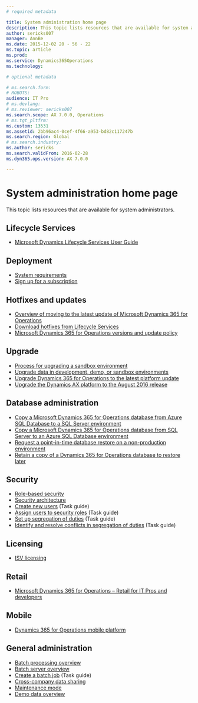 ```yaml
---
# required metadata

title: System administration home page
description: This topic lists resources that are available for system administrators.
author: sericks007
manager: AnnBe
ms.date: 2015-12-02 20 - 56 - 22
ms.topic: article
ms.prod: 
ms.service: Dynamics365Operations
ms.technology: 

# optional metadata

# ms.search.form: 
# ROBOTS: 
audience: IT Pro
# ms.devlang: 
# ms.reviewer: sericks007
ms.search.scope: AX 7.0.0, Operations
# ms.tgt_pltfrm: 
ms.custom: 13531
ms.assetid: 2bb96ac4-0cef-4f66-a953-bd82c117247b
ms.search.region: Global
# ms.search.industry: 
ms.author: sericks
ms.search.validFrom: 2016-02-28
ms.dyn365.ops.version: AX 7.0.0

---
```


# System administration home page

This topic lists resources that are available for system administrators.

Lifecycle Services
------------------

-   [Microsoft Dynamics Lifecycle Services User Guide](/lifecycle-services/lcs-user-guide.md)

## Deployment
-   [System requirements](/get-started/system-requirements.md)
-   [Sign up for a subscription](/dev-tools/sign-up-preview-subscription.md)

## Hotfixes and updates
-   [Overview of moving to the latest update of Microsoft Dynamics 365 for Operations](../migration-upgrade/upgrade-latest-update.md)
-   [Download hotfixes from Lifecycle Services](/servicing/download-hotfix-lcs.md)
-   [Microsoft Dynamics 365 for Operations versions and update policy](/servicing/versions-update-policy.md)

## Upgrade
-   [Process for upgrading a sandbox environment](../migration-upgrade/upgrade-sandbox-environment.md)
-   [Upgrade data in development, demo, or sandbox environments](../migration-upgrade/upgrade-data-to-latest-update.md)
-   [Upgrade Dynamics 365 for Operations to the latest platform update](../migration-upgrade/upgrade-latest-platform-update.md)
-   [Upgrade the Dynamics AX platform to the August 2016 release](../servicing/update-platform-each-release.md)

## Database administration
-   [Copy a Microsoft Dynamics 365 for Operations database from Azure SQL Database to a SQL Server environment](..\database-management\copy-database-from-azure-sql-to-sql-server.md)
-   [Copy a Microsoft Dynamics 365 for Operations database from SQL Server to an Azure SQL Database environment](..\database-management\copy-database-from-sql-server-to-azure-sql.md)
-   [Request a point-in-time database restore on a non-production environment](../database-management/request-a-point-in-time-db-restore.md)
-   [Retain a copy of a Dynamics 365 for Operations database to restore later](../migration-upgrade/retain-copy-dynamics-365-operations-database.md)

## Security
-   [Role-based security](role-based-security.md)
-   [Security architecture](security-architecture.md)
-   [Create new users](http://ax.help.dynamics.com/en/wiki/create-new-users/) (Task guide)
-   [Assign users to security roles](http://ax.help.dynamics.com/en/wiki/assign-users-to-security-roles/) (Task guide)
-   [Set up segregation of duties](http://ax.help.dynamics.com/en/wiki/set-up-segregation-of-duties/) (Task guide)
-   [Identify and resolve conflicts in segregation of duties](http://ax.help.dynamics.com/en/wiki/identify-and-resolve-conflicts-in-segregation-of-duties/) (Task guide)

## Licensing
-   [ISV licensing](../dev-tools/isv-licensing.md)

## Retail
-   [Microsoft Dynamics 365 for Operations – Retail for IT Pros and developers](/dev-itpro/dev-retail-home-page.md)

## Mobile
-   [Dynamics 365 for Operations mobile platform](../mobile-apps/mobile-platform.md)

## General administration
-   [Batch processing overview](batch-processing-overview.md)
-   [Batch server overview](batch-server-overview.md)
-   [Create a batch job](http://ax.help.dynamics.com/en/wiki/create-a-batch-job/) (Task guide)
-   [Cross-company data sharing](cross-company-data-sharing.md)
-   [Maintenance mode](maintenance-mode.md)
-   [Demo data overview](/get-started/demo-data.md)




